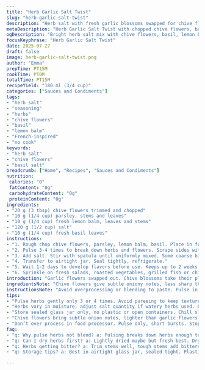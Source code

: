 ```yaml
---
title: "Herb Garlic Salt Twist"
slug: "herb-garlic-salt-twist"
description: "Herb salt with fresh garlic blossoms swapped for chive flowers and lemon balm. Salt quantity reduced slightly, fresh basil replaces coriander. Quick blend, coarse grind, fridge storage. Use on grilled veggies, dressings, meats, fish. Keeps 1-2 weeks in sealed glass. Aromatic, bright, zesty new profile. Easy, fast, choppy prep. Elevates simple dishes with punchy herb garlic salt."
metaDescription: "Herb Garlic Salt Twist with chopped chive flowers, basil, lemon balm, and reduced salt. Bright, fresh, coarse blend. Store refrigerated 1-2 weeks."
ogDescription: "Bright herb salt mix with chive flowers, basil, lemon balm and less salt. Pulse herbs, stir coarse salt, fridge 1-2 weeks. Use on veggies, meat, dressings."
focusKeyphrase: "Herb Garlic Salt Twist"
date: 2025-07-27
draft: false
image: herb-garlic-salt-twist.png
author: "Emma"
prepTime: PT15M
cookTime: PT0M
totalTime: PT15M
recipeYield: "180 ml (3/4 cup)"
categories: ["Sauces and Condiments"]
tags:
- "herb salt"
- "seasoning"
- "herbs"
- "chive flowers"
- "basil"
- "lemon balm"
- "French-inspired"
- "no cook"
keywords:
- "herb salt"
- "chive flowers"
- "basil salt"
breadcrumb: ["Home", "Recipes", "Sauces and Condiments"]
nutrition: 
 calories: "0"
 fatContent: "0g"
 carbohydrateContent: "0g"
 proteinContent: "0g"
ingredients:
- "20 g (3 tbsp) chive flowers trimmed and chopped"
- "10 g (1/4 cup) parsley, stems and leaves"
- "10 g (1/4 cup) fresh lemon balm, leaves and stems"
- "120 g (1/2 cup) salt"
- "10 g (1/4 cup) fresh basil leaves"
instructions:
- "1. Rough chop chive flowers, parsley, lemon balm, basil. Place in food processor bowl."
- "2. Pulse 3-4 times to break down herbs and flowers. Scrape sides with spatula. Avoid pureeing."
- "3. Add salt. Stir with spatula until uniformly mixed. Some coarse bits okay."
- "4. Transfer to airtight jar. Seal tightly, refrigerate."
- "5. Wait 1-2 days to develop flavors before use. Keeps up to 2 weeks refrigerated."
- "6. Sprinkle on fresh salads, roasted vegetables, grilled fish or chicken. Mix into vinaigrettes and marinades."
introduction: "Garlic flowers swapped out. Chive blossoms take their place. Basil replaces coriander. Bright, herbaceous, zesty. Salt cut back a notch. Fresh lemon balm rounds flavor. Fast, 15 minutes prep. Whiz, stir, jar. Herb salt changes. Flowers and herbs chopped to bits but not powder. Toss on everything. Tomatoes, cucumbers, fish hot off grill. Dressings twisted up. Storage short. Fridge sealed keeps zing alive 1 to 2 weeks. No fuss, no long waits. Simple seasoning upgrade. Magic in little jar. Punch meets fresh."
ingredientsNote: "Chive flowers give subtle oniony notes, less sharp than garlic flowers. Basil adds warmth and sweetness, swapping coriander’s citrusy zing for mellow depth. Lemon balm brightens herb mix, with fresh minty aroma. Salt reduced by 20 grams to avoid overpowering delicate herbs. Use fine sea salt for quick absorption but coarse can work if crushed well. Amounts flexible, balance to taste but keep flowers dominant for unique flavor. Freshness critical. Wilted herbs flatten taste fast. Trim tough stems to avoid bitterness. Drying herbs first loses punch. Use fresh or lightly dried. Store in airtight glass to hold aromas. Avoid plastic."
instructionsNote: "Avoid overprocessing or blending to paste. Pulse in food processor only a few times to maintain texture. Scrape continuously to prevent uneven grind. Mix salt in last to avoid clumping, ensuring even distribution throughout herb mix. Rough chop before processing, larger chunks help prevent pasty consistency. Use spatula to fold mixture gently rather than beating. Let rest sealed in fridge at least 24 hours to meld flavors before use. Fridge storage slows herbs decay, but consume within two weeks for best freshness. Toss on cold dishes or mix into warm sauces at end of cooking to preserve herbal brightness. Not for prolonged cooking times."
tips:
- "Pulse herbs gently only 3 or 4 times. Avoid pureeing to keep texture. Rough chop first, don’t skimp on trimming tough stems or leaves. Keep chunks noticeable, that stops pasty mess. Scrape sides often. Folding with spatula beats mixing or shaking—less break down. Salt added at end, stirred not processed. Coarse bits add bite. Freshness key. Wilted herbs lose zip fast. No drying unless very light. Cool fridge slows decay but use quick. Jar airtight. Plastic no good, aroma leaks out. Keep flowers dominant for distinct oniony sweet flash."
- "Herbs vary in moisture, adjust salt quantity if watery herbs used. Basil swaps coriander, so warmer, less zingy flavor. Lemon balm brightens but can get bitter with stems. Trim those tough bits carefully. Use fine sea salt for faster marrying of flavor, but crushed coarse works if mixed thoroughly. Keep color bright, avoid over chopping. Wait 1-2 days after storing to mellow salt and herb mix. Shake jar before use if salt settles unevenly. Experiment with quantities but keep flowers front and center – flavor backbone."
- "Store sealed glass jar only, no plastic or open containers. Chill slows herb wilting but not indefinite. Use within 2 weeks max. Better sooner. The flavor fades to dull quickly after. Avoid warm places or sunlight. Use on cold dishes or add late to avoid cooking herbs out. No simmering or baking with this mix. Best sprinkled on grilled fish, roasted veggies, salads. Fold into dressings last minute. Mix gently, keep coarse texture intact for punch and aroma. Quick prep does not mean carelessness. Fresh herbs fragile, handle soft not rough."
- "Chive flowers bring subtle onion notes, lighter than garlic flowers they replace here. Basil gives sweetness and herby warmth, less sharp than coriander’s zing. Lemon balm adds fresh minty lift but stems bite if too many. Herbs quantity less salt, to keep balance but not overwhelm delicate flavors. Use flexible but keep salt near half cup range—less makes less preservative effect. Salt texture affects mix speed; fine salt distribution faster but can clump. Stirring last step critical to avoid pockets of salt or herb mash. Store fridge only, tightly sealed. No plastic lids."
- "Don’t over process in food processor. Pulse only, short bursts. Stop and scrape. Avoid paste. Keep bites and rough chunks for texture and aroma release. Stir salt in gently, not pulse with herbs. Wait 24 hrs fridge rest to mellow flavor and moisture. Jar well sealed. Fri scents crucial. Use within 1-2 weeks max or flavor fades. Toss on cold or add just before serving in warm dishes. Not suited for cooking long. Herbs lose brightness and aroma when heated. Easy slightly coarse herb salt with punch, fast prep but attention to freshness and storage."
faq:
- "q: Why pulse herbs not blend? a: Pulsing breaks down herbs enough to release flavor but avoids paste. Blender overworks, mushy mix, aroma lost. Rough chunks keep crunch, visual appeal. Allows herbs to hold structure. Salt can clump if over blended. Stir salt last after pulsing herbs to keep consistency good."
- "q: Can I dry herbs first? a: Lightly dried maybe but fresh best. Drying loses aroma sharpness, makes mix duller. Wilted fresh herbs also bad. Use fresh or slightly wilted. If drying, don’t over dry. Crisp not brittle. Flavor changes with drying. Chive flowers best fresh or very lightly dried. Salt helps preserve but not fix dry herb flavor."
- "q: Herbs getting bitter? a: Trim stems well, tough stems add bitterness fast. Especially lemon balm, parsley stems bite stronger. Chopping size matters. Bigger pieces less bitter taste extraction. Avoid old wilted or dry herbs. Freshness key. Refrigeration slows but doesn’t stop bitter flavor development. Use within 1-2 weeks stored tightly."
- "q: Storage tips? a: Best in airtight glass jar, sealed tight. Plastic containers leak aroma, flavor dulls fast. Refrigerate always; room temp accelerates herb decay, salt moisture draws water. Leftovers keep 1-2 weeks max. Check for moisture or discoloration. Stir before use if salt settles or herbs settle. If jar wet inside, dry quickly or herbs spoil quicker."

---
```


